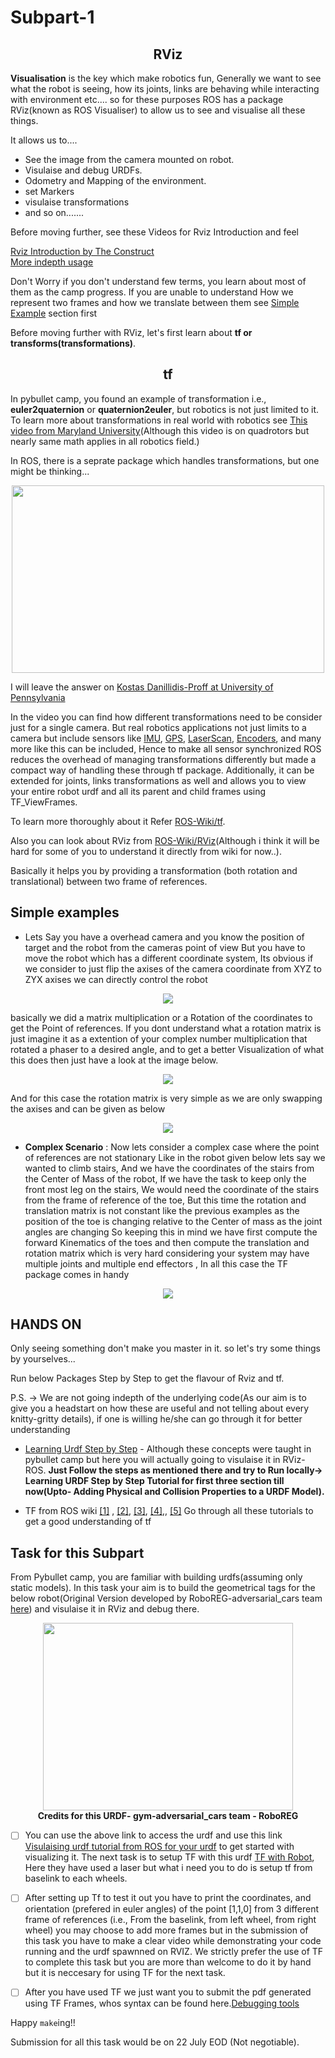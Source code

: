# Subpart-1 

<h2 align="center">RViz</h2>

**Visualisation** is the key which make robotics fun, Generally we want to see what the robot is seeing, how its joints, links are behaving while interacting with environment etc.... so for these purposes ROS has a package RViz(known as ROS Visualiser) to allow us to see and visualise all these things.

It allows us to....
 - See the image from the camera mounted on robot.
 - Visulaise and debug URDFs.
 - Odometry and Mapping of the environment.
 - set Markers
 - visulaise transformations 
 - and so on.......

Before moving further, see these Videos for Rviz Introduction and feel



[Rviz Introduction by The Construct](https://www.youtube.com/watch?v=yLwr5Zhr_t8&t=137s)<br/>
[More indepth usage](https://www.youtube.com/watch?v=6pep5xB4pEU)


Don't Worry if you don't understand few terms, you learn about most of them as the camp progress. If you are unable to understand How we represent two frames and how we translate between them see [Simple Example](#simple_example) section first
<br/>

Before moving further with RViz, let's first learn about **tf or transforms(transformations)**.

<h2 align="center">tf</h2>

In pybullet camp, you found an example of transformation i.e., **euler2quaternion** or **quaternion2euler**, but robotics is not just limited to it. To learn more about transformations in real world with robotics see [This video from Maryland University](https://www.youtube.com/watch?v=olmAyg_mrdI&list=PLZgpos4wVnCYhf5jsl2HcsCl_Pql6Kigk&index=2&t=837s)(Although this video is on quadrotors but nearly same math applies in all robotics field.)

In ROS, there is a seprate package which handles transformations, but one might be thinking...

<p align="center">
<img width = 500 height=300 src = "../../assests/ask.jpeg">
</p>

I will leave the answer on [Kostas Danillidis-Proff at University of Pennsylvania](https://www.coursera.org/lecture/robotics-perception/rotations-and-translations-eTSMz)

In the video you can find how different transformations need to be consider just for a single camera. But real robotics applications not just limits to a camera but include sensors like [IMU](https://en.wikipedia.org/wiki/Inertial_measurement_unit), [GPS](https://en.wikipedia.org/wiki/Global_Positioning_System), [LaserScan](https://en.wikipedia.org/wiki/Laser_scanning), [Encoders](https://www.encoder.com/article-what-is-an-encoder), and many more like this can be included, Hence to make all sensor synchronized ROS reduces the overhead of managing transformations differently but made a compact way of handling these through tf package. Additionally, it can be extended for joints, links transformations as well and allows you to view your entire robot urdf and all its parent and child frames using TF_ViewFrames. 

To learn more thoroughly about it Refer [ROS-Wiki/tf](http://wiki.ros.org/tf).

Also you can look about RViz from [ROS-Wiki/RViz](http://wiki.ros.org/rviz)(Although i think it will be hard for some of you to understand it directly from wiki for now..).

Basically it helps you by providing a transformation (both rotation and translational) between two frame of references. 

## Simple examples


- Lets Say you have a overhead camera and you know the position of target and the robot from the cameras point of view But you have to move the robot which has a different coordinate system, Its obvious if we consider to just flip the axises of the camera coordinate from XYZ to ZYX axises we can directly control the robot

<p align ="center">
<img src = "overhead.jpg"><br/>
</p>

basically we did a matrix multiplication or a Rotation of the coordinates to get the Point of references. If you dont understand what a rotation matrix is just imagine it as a extention of your complex number multiplication that rotated a phaser to a desired angle, and to get a better Visualization of what this does then just have a look at the image below.
<p align ="center">
<img src = "rot1.png"><br/>
</p>

And for this case the rotation matrix is very simple as we are only swapping the axises and can be given as below
<p align ="center">
<img src = "CodeCogsEqn.gif"><br/>
</p>

- **Complex Scenario** : Now lets consider a complex case where the point of references are not stationary Like in the robot given below lets say we wanted to climb stairs, And we have the coordinates of the stairs from the Center of Mass of the robot, If we have the task to keep only the front most leg on the stairs, We would need the coordinate of the stairs from the frame of reference of the toe, But this time the rotation and translation matrix is not constant like the previous examples as the position of the toe is changing relative to the Center of mass as the joint angles are changing So keeping this in mind we have first compute the forward Kinematics of the toes and then compute the translation and rotation matrix which is very hard considering your system may have multiple joints and multiple end effectors , In all this case the TF package comes in handy
<p align ="center">
<img src = "stoch.png"><br/>
</p>

## HANDS ON

Only seeing something don't make you master in it. so let's try some things by yourselves...

Run below Packages Step by Step to get the flavour of Rviz and tf.

P.S. -> We are not going indepth of the underlying code(As our aim is to give you a headstart on how these are useful and not telling about every knitty-gritty details), if one is willing he/she can go through it for better understanding

 - [Learning Urdf Step by Step](http://wiki.ros.org/urdf/Tutorials) - Although these concepts were taught in pybullet camp but here you will actually going to visulaise it in RViz-ROS. **Just Follow the steps as mentioned there and try to Run locally-> Learning URDF Step by Step Tutorial for first three section till now(Upto- Adding Physical and Collision Properties to a URDF Model).**
   
 - TF from ROS wiki [[1]](http://wiki.ros.org/tf/Tutorials/Introduction%20to%20tf) , [[2]](http://wiki.ros.org/tf/Tutorials/Writing%20a%20tf%20broadcaster%20%28C%2B%2B%29), [[3]](http://wiki.ros.org/tf/Tutorials/Adding%20a%20frame%20%28C%2B%2B%29), [[4]](http://wiki.ros.org/tf/Tutorials/tf%20and%20Time%20%28C%2B%2B%29),, [[5]](http://wiki.ros.org/tf/Tutorials/Time%20travel%20with%20tf%20%28C%2B%2B%29) Go through all these tutorials to get a good understanding of tf
       

## Task for this Subpart

From Pybullet camp, you are familiar with building urdfs(assuming only static models). In this task your aim is to build the geometrical tags for the below robot(Original Version developed by RoboREG-adversarial_cars team [here](https://github.com/Robotics-Club-IIT-BHU/gym-adversarial-cars/tree/main/adversarial-gym/adversarial_cars/envs/rsc/car)) and visulaise it in RViz and debug there.
<p align ="center">
<img width = 400 height=300 src = "https://github.com/Robotics-Club-IIT-BHU/gym-adversarial-cars/blob/main/media/auto.png"><br/>
<b>Credits for this URDF- gym-adversarial_cars team - RoboREG</b>
</p>

- [ ] You can use the above link to access the urdf and use this link [Visulaising urdf tutorial from ROS for your urdf](http://wiki.ros.org/urdf/Tutorials/Building%20a%20Visual%20Robot%20Model%20with%20URDF%20from%20Scratch) to get started with visualizing it. The next task is to setup TF with this urdf [TF with Robot](http://wiki.ros.org/navigation/Tutorials/RobotSetup/TF), Here they have used a laser but what i need you to do is setup tf from baselink to each wheels.

- [ ] After setting up Tf to test it out you have to print the coordinates, and orientation (prefered in euler angles) of the point [1,1,0] from 3 different frame of references (i.e., From the baselink, from left wheel, from right wheel) you may choose to add more frames but in the submission of this task you have to make a clear video while demonstrating your code running and the urdf spawnned on RVIZ. We strictly prefer the use of TF to complete this task but you are more than welcome to do it by hand but it is neccesary for using TF for the next task. 

- [ ] After you have used TF we just want you to submit the pdf generated using TF Frames, whos syntax can be found here.[Debugging tools](https://wiki.ros.org/tf/Debugging%20tools)

Happy `make`ing!!

Submission for all this task would be on 22 July EOD (Not negotiable).
